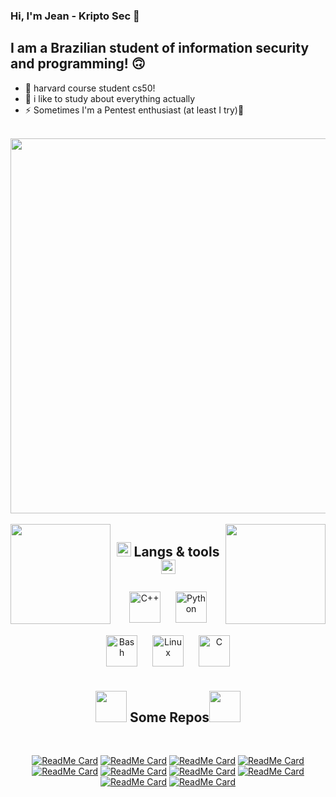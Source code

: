 ### Hi, I'm Jean - Kripto Sec 👋
<!--<details>
  <summary>:zap: Github Stats</summary> -->

 <!-- <img align="left" alt="Jean Github Stats" src="https://github-readme-stats.codestackr.vercel.app/api?username=Kripto-Sec&show_icons=true&hide_border=true" />

<!-- </details> -->

## I am a Brazilian student of information security and programming! 🙃

- 🔭 harvard course student cs50!
- 🌱 i like to study about everything actually 
- ⚡ Sometimes I'm a Pentest enthusiast (at least I try)🤣




</BR>

<!--  Gif -->
<div align="center" width="50">
<img src="https://media.tenor.com/images/2e348f33fabe58b6c3c21926aa337c77/tenor.gif" width="600"/>
</div>

<!--  Stats -->
</BR>

<div>
<img height="160" align="left" src="https://github-readme-stats.vercel.app/api?username=Kripto-Sec&show_icons=true&title_color=9400D3&icon_color=79ff97&text_color=9f9f9f&bg_color=151515" />

<img height="160" align="right" src="https://github-readme-stats.vercel.app/api/top-langs/?username=Kripto-Sec&layout=compact&title_color=fff&text_color=fff&bg_color=151515" />
</div>

<!-- Space Div -->
<div>


<!-- Skillz -->
<h2 align="center"><img src="https://emojis.slackmojis.com/emojis/images/1588263557/8818/computer-fire.gif?1588263557" width="23px"> Langs & tools <img src="https://emojis.slackmojis.com/emojis/images/1588263557/8818/computer-fire.gif?1588263557" width="23px"></h2>  
<div align="center">  
<img style="margin: 10px" src="https://profilinator.rishav.dev/skills-assets/cplusplus-original.svg" alt="C++" height="50" />  
<img style="margin: 10px" src="https://profilinator.rishav.dev/skills-assets/python-original.svg" alt="Python" height="50" />  
<img style="margin: 10px" src="https://profilinator.rishav.dev/skills-assets/gnu_bash-icon.svg" alt="Bash" height="50" />  
<img style="margin: 10px" src="https://profilinator.rishav.dev/skills-assets/linux-original.svg" alt="Linux" height="50" />  
<img style="margin: 10px" src="https://profilinator.rishav.dev/skills-assets/c-original.svg" alt="C" height="50" />  

</div>  


<!-- Repos -->
<div align="center" >
<h2 align="center"><img src="https://emojis.slackmojis.com/emojis/images/1598266360/10254/pepe_naruto.gif?1598266360" width="50px"> Some Repos<img src="https://emojis.slackmojis.com/emojis/images/1598266360/10254/pepe_naruto.gif?1598266360" width="50px"></h2>  
</BR>

[![ReadMe Card](https://github-readme-stats.vercel.app/api/pin/?username=Kripto-Sec&repo=Cbackdoor&theme=gotham)](https://github.com/Kripto-Sec/Cbackdoor)
[![ReadMe Card](https://github-readme-stats.vercel.app/api/pin/?username=Kripto-Sec&repo=Brasil-Cameras-hack&theme=gotham)](https://github.com/Kripto-Sec/Brasil-Cameras-hack)
[![ReadMe Card](https://github-readme-stats.vercel.app/api/pin/?username=Kripto-Sec&repo=DeteccaoDeRosto&theme=gotham)](https://github.com/Kripto-Sec/DeteccaoDeRosto)
[![ReadMe Card](https://github-readme-stats.vercel.app/api/pin/?username=Kripto-Sec&repo=Cifra-de-Cesar&theme=gotham)](https://github.com/Kripto-Sec/Cifra-de-Cesar)
[![ReadMe Card](https://github-readme-stats.vercel.app/api/pin/?username=Kripto-Sec&repo=DosFTP&theme=gotham)](https://github.com/Kripto-Sec/DosFTP)
[![ReadMe Card](https://github-readme-stats.vercel.app/api/pin/?username=Kripto-Sec&repo=Snake-Game&theme=gotham)](https://github.com/Kripto-Sec/Snake-Game)
[![ReadMe Card](https://github-readme-stats.vercel.app/api/pin/?username=Kripto-Sec&repo=Brute-ForceGui&theme=gotham)](https://github.com/Kripto-Sec/Brute-ForceGui)
[![ReadMe Card](https://github-readme-stats.vercel.app/api/pin/?username=Kripto-Sec&repo=Admin_Painel_Finder&theme=gotham)](https://github.com/Kripto-Sec/Admin_Painel_Finder)
[![ReadMe Card](https://github-readme-stats.vercel.app/api/pin/?username=Kripto-Sec&repo=Pass-Hunter&theme=gotham)](https://github.com/Kripto-Sec/Pass-Hunter)
[![ReadMe Card](https://github-readme-stats.vercel.app/api/pin/?username=Kripto-Sec&repo=PyFinder&theme=gotham)](https://github.com/Kripto-Sec/PyFinder)

</div>
